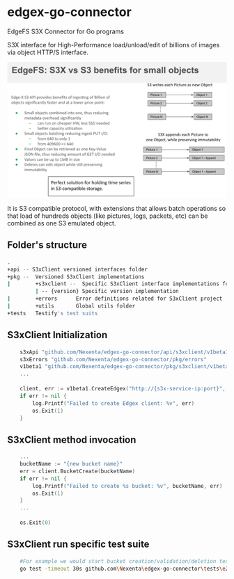 # edgex-go-connector
EdgeFS S3X Connector for Go programs

S3X interface for High-Performance load/unload/edit of billions of images
via object HTTP/S interface.

<p align="center">
  <img src="https://github.com/Nexenta/edgex-perl-connector/raw/master/edgefs-s3x-kv-benefits.png?raw=true" alt="edgefs-s3x-kv-benefits.png"/>
</p>

It is S3 compatible protocol, with extensions that allows batch operations
so that load of hundreds objects (like pictures, logs, packets, etc) can be
combined as one S3 emulated object.

## Folder's structure
```bash
.
+api -- S3xClient versioned interfaces folder
+pkg --  Versioned S3xClient implementations
|        +s3xclient --  Specific S3xClient interface implementations folder
         | -- {version} Specific version implementation
|        +errors      Error definitions related for S3xClient project
|        +utils       Global utils folder
+tests   Testify's test suits
```

## S3xClient Initialization

```go
	s3xApi "github.com/Nexenta/edgex-go-connector/api/s3xclient/v1beta1"
	s3xErrors "github.com/Nexenta/edgex-go-connector/pkg/errors"
	v1beta1 "github.com/Nexenta/edgex-go-connector/pkg/s3xclient/v1beta1/"
	...

	client, err := v1beta1.CreateEdgex("http://{s3x-service-ip:port}", {s3x-service-auth}, {s3x-service-secretKey})
	if err != nil {
		log.Printf("Failed to create Edgex client: %v", err)
		os.Exit(1)
	}
```

## S3xClient method invocation

```go
	...
	bucketName := "{new bucket name}"
	err = client.BucketCreate(bucketName)
	if err != nil {
		log.Printf("Failed to create %s bucket: %v", bucketName, err)
		os.Exit(1)
	}
	...

	os.Exit(0)
```

## S3xClient run specific test suite

```bash
	#For example we would start bucket creation/validation/deletion test
	go test -timeout 30s github.com\Nexenta\edgex-go-connector\tests\e2e\bucket -run ^(TestEnd2EndBucketTestSuite)$ -v
```

